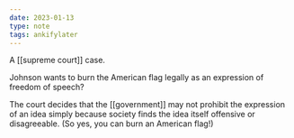 ```yaml
---
date: 2023-01-13
type: note
tags: ankifylater
---
```


A [[supreme court]] case.

Johnson wants to burn the American flag legally as an expression of freedom of speech?

The court decides that the [[government]] may not prohibit the expression of an idea simply because society finds the idea itself offensive or disagreeable. (So yes, you can burn an American flag!)
